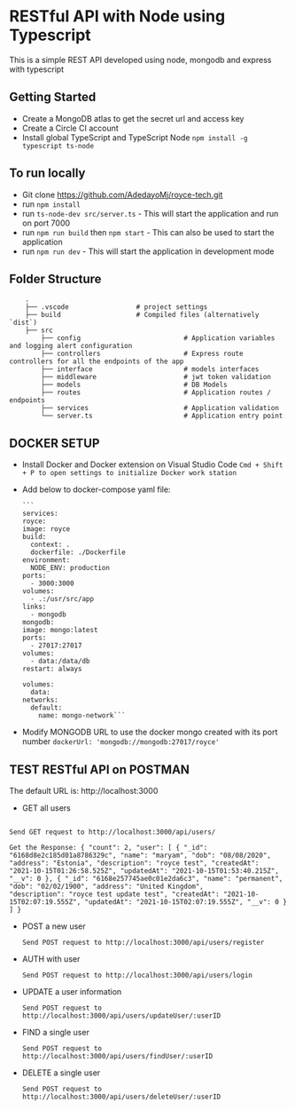 # RESTful API with Node using Typescript

This is a simple REST API developed using node, mongodb and express with typescript

## Getting Started

-   Create a MongoDB atlas to get the secret url and access key
-   Create a Circle CI account
-   Install global TypeScript and TypeScript Node `npm install -g typescript ts-node`

## To run locally

-   Git clone https://github.com/AdedayoMj/royce-tech.git
-   run `npm install`
-   run `ts-node-dev src/server.ts` - This will start the application and run on port 7000
-   run `npm run build` then `npm start` - This can also be used to start the application
-   run `npm run dev` - This will start the application in development mode

## Folder Structure

```
    .
    ├── .vscode                 # project settings
    ├── build                   # Compiled files (alternatively `dist`)
    ├── src
        ├── config                          # Application variables and logging alert configuration
        ├── controllers                     # Express route controllers for all the endpoints of the app
        ├── interface                       # models interfaces
        ├── middleware                      # jwt token validation
        ├── models                          # DB Models
        ├── routes                          # Application routes / endpoints
        ├── services                        # Application validation
        └── server.ts                       # Application entry point
```

## DOCKER SETUP

-   Install Docker and Docker extension on Visual Studio Code `Cmd + Shift + P to open settings to initialize Docker work station`
-   Add below to docker-compose yaml file:

        ```
        services:
        royce:
        image: royce
        build:
          context: .
          dockerfile: ./Dockerfile
        environment:
          NODE_ENV: production
        ports:
          - 3000:3000
        volumes:
          - .:/usr/src/app
        links:
          - mongodb
        mongodb:
        image: mongo:latest
        ports:
          - 27017:27017
        volumes:
          - data:/data/db
        restart: always

        volumes:
          data:
        networks:
          default:
            name: mongo-network```

-   Modify MONGODB URL to use the docker mongo created with its port number `dockerUrl: 'mongodb://mongodb:27017/royce'`

## TEST RESTful API on POSTMAN

The default URL is: http://localhost:3000

-   GET all users

```

Send GET request to http://localhost:3000/api/users/

Get the Response: { "count": 2, "user": [ { "_id": "6168d8e2c185d01a8786329c", "name": "maryam", "dob": "08/08/2020", "address": "Estonia", "description": "royce test", "createdAt":
"2021-10-15T01:26:58.525Z", "updatedAt": "2021-10-15T01:53:40.215Z", "__v": 0 }, { "_id": "6168e257745ae0c01e2da6c3", "name": "permanent", "dob": "02/02/1900", "address": "United Kingdom",
"description": "royce test update test", "createdAt": "2021-10-15T02:07:19.555Z", "updatedAt": "2021-10-15T02:07:19.555Z", "__v": 0 } ] }

```

-   POST a new user

    `Send POST request to http://localhost:3000/api/users/register`

-   AUTH with user

    `Send POST request to http://localhost:3000/api/users/login`

-   UPDATE a user information

    `Send POST request to http://localhost:3000/api/users/updateUser/:userID`

-   FIND a single user

    `Send POST request to http://localhost:3000/api/users/findUser/:userID`

-   DELETE a single user

    `Send POST request to http://localhost:3000/api/users/deleteUser/:userID`

```

```
